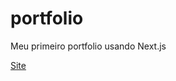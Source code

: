 # portfolio
Meu primeiro portfolio usando Next.js

<a href="https://andreoliveiracunha.com.br/">Site</a>

